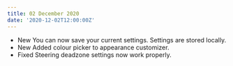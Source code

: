 ```yaml
---
title: 02 December 2020
date: '2020-12-02T12:00:00Z'
---
```


- <span class="feature--new">New</span> You can now save your current settings. Settings are stored locally.
- <span class="feature--new">New</span> Added colour picker to appearance customizer.
- <span class="feature--fixed">Fixed</span> Steering deadzone settings now work properly.
